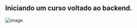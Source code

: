## Iniciando um curso voltado ao backend.
![image](https://user-images.githubusercontent.com/88493966/173317089-6118740f-dadc-41ef-a0c6-469e91d3d8ba.png)
